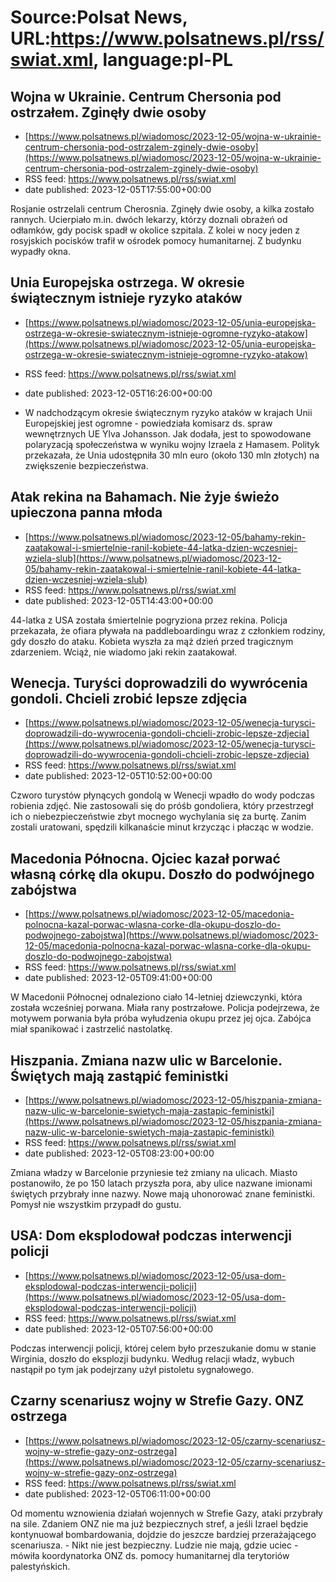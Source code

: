 # Source:Polsat News, URL:https://www.polsatnews.pl/rss/swiat.xml, language:pl-PL

## Wojna w Ukrainie. Centrum Chersonia pod ostrzałem. Zginęły dwie osoby
 - [https://www.polsatnews.pl/wiadomosc/2023-12-05/wojna-w-ukrainie-centrum-chersonia-pod-ostrzalem-zginely-dwie-osoby](https://www.polsatnews.pl/wiadomosc/2023-12-05/wojna-w-ukrainie-centrum-chersonia-pod-ostrzalem-zginely-dwie-osoby)
 - RSS feed: https://www.polsatnews.pl/rss/swiat.xml
 - date published: 2023-12-05T17:55:00+00:00

Rosjanie ostrzelali centrum Cherosnia. Zginęły dwie osoby, a kilka zostało rannych. Ucierpiało m.in. dwóch lekarzy, którzy doznali obrażeń od odłamków, gdy pocisk spadł w okolice szpitala. Z kolei w nocy jeden z rosyjskich pocisków trafił w ośrodek pomocy humanitarnej. Z budynku wypadły okna.

## Unia Europejska ostrzega. W okresie świątecznym istnieje ryzyko ataków
 - [https://www.polsatnews.pl/wiadomosc/2023-12-05/unia-europejska-ostrzega-w-okresie-swiatecznym-istnieje-ogromne-ryzyko-atakow](https://www.polsatnews.pl/wiadomosc/2023-12-05/unia-europejska-ostrzega-w-okresie-swiatecznym-istnieje-ogromne-ryzyko-atakow)
 - RSS feed: https://www.polsatnews.pl/rss/swiat.xml
 - date published: 2023-12-05T16:26:00+00:00

- W nadchodzącym okresie świątecznym ryzyko ataków w krajach Unii Europejskiej jest ogromne - powiedziała komisarz ds. spraw wewnętrznych UE Ylva Johansson. Jak dodała, jest to spowodowane polaryzacją społeczeństwa w wyniku wojny Izraela z Hamasem. Polityk przekazała, że Unia udostępniła 30 mln euro (około 130 mln złotych) na zwiększenie bezpieczeństwa.

## Atak rekina na Bahamach. Nie żyje świeżo upieczona panna młoda
 - [https://www.polsatnews.pl/wiadomosc/2023-12-05/bahamy-rekin-zaatakowal-i-smiertelnie-ranil-kobiete-44-latka-dzien-wczesniej-wziela-slub](https://www.polsatnews.pl/wiadomosc/2023-12-05/bahamy-rekin-zaatakowal-i-smiertelnie-ranil-kobiete-44-latka-dzien-wczesniej-wziela-slub)
 - RSS feed: https://www.polsatnews.pl/rss/swiat.xml
 - date published: 2023-12-05T14:43:00+00:00

44-latka z USA została śmiertelnie pogryziona przez rekina. Policja przekazała, że ofiara pływała na paddleboardingu wraz z członkiem rodziny, gdy doszło do ataku. Kobieta wyszła za mąż dzień przed tragicznym zdarzeniem. Wciąż, nie wiadomo jaki rekin zaatakował.

## Wenecja. Turyści doprowadzili do wywrócenia gondoli. Chcieli zrobić lepsze zdjęcia
 - [https://www.polsatnews.pl/wiadomosc/2023-12-05/wenecja-turysci-doprowadzili-do-wywrocenia-gondoli-chcieli-zrobic-lepsze-zdjecia](https://www.polsatnews.pl/wiadomosc/2023-12-05/wenecja-turysci-doprowadzili-do-wywrocenia-gondoli-chcieli-zrobic-lepsze-zdjecia)
 - RSS feed: https://www.polsatnews.pl/rss/swiat.xml
 - date published: 2023-12-05T10:52:00+00:00

Czworo turystów płynących gondolą w Wenecji wpadło do wody podczas robienia zdjęć. Nie zastosowali się do próśb gondoliera, który przestrzegł ich o niebezpieczeństwie zbyt mocnego wychylania się za burtę. Zanim zostali uratowani, spędzili kilkanaście minut krzycząc i płacząc w wodzie.

## Macedonia Północna. Ojciec kazał porwać własną córkę dla okupu. Doszło do podwójnego zabójstwa
 - [https://www.polsatnews.pl/wiadomosc/2023-12-05/macedonia-polnocna-kazal-porwac-wlasna-corke-dla-okupu-doszlo-do-podwojnego-zabojstwa](https://www.polsatnews.pl/wiadomosc/2023-12-05/macedonia-polnocna-kazal-porwac-wlasna-corke-dla-okupu-doszlo-do-podwojnego-zabojstwa)
 - RSS feed: https://www.polsatnews.pl/rss/swiat.xml
 - date published: 2023-12-05T09:41:00+00:00

W Macedonii Północnej odnaleziono ciało 14-letniej dziewczynki, która została wcześniej porwana. Miała rany postrzałowe. Policja podejrzewa, że motywem porwania była próba wyłudzenia okupu przez jej ojca. Zabójca miał spanikować i zastrzelić nastolatkę.

## Hiszpania. Zmiana nazw ulic w Barcelonie. Świętych mają zastąpić feministki
 - [https://www.polsatnews.pl/wiadomosc/2023-12-05/hiszpania-zmiana-nazw-ulic-w-barcelonie-swietych-maja-zastapic-feministki](https://www.polsatnews.pl/wiadomosc/2023-12-05/hiszpania-zmiana-nazw-ulic-w-barcelonie-swietych-maja-zastapic-feministki)
 - RSS feed: https://www.polsatnews.pl/rss/swiat.xml
 - date published: 2023-12-05T08:23:00+00:00

Zmiana władzy w Barcelonie przyniesie też zmiany na ulicach. Miasto postanowiło, że po 150 latach przyszła pora, aby ulice nazwane imionami świętych przybrały inne nazwy. Nowe mają uhonorować znane feministki. Pomysł nie wszystkim przypadł do gustu.

## USA: Dom eksplodował podczas interwencji policji
 - [https://www.polsatnews.pl/wiadomosc/2023-12-05/usa-dom-eksplodowal-podczas-interwencji-policji](https://www.polsatnews.pl/wiadomosc/2023-12-05/usa-dom-eksplodowal-podczas-interwencji-policji)
 - RSS feed: https://www.polsatnews.pl/rss/swiat.xml
 - date published: 2023-12-05T07:56:00+00:00

Podczas interwencji policji, której celem było przeszukanie domu w stanie Wirginia, doszło do eksplozji budynku. Według relacji władz, wybuch nastąpił po tym jak podejrzany użył pistoletu sygnałowego.

## Czarny scenariusz wojny w Strefie Gazy. ONZ ostrzega
 - [https://www.polsatnews.pl/wiadomosc/2023-12-05/czarny-scenariusz-wojny-w-strefie-gazy-onz-ostrzega](https://www.polsatnews.pl/wiadomosc/2023-12-05/czarny-scenariusz-wojny-w-strefie-gazy-onz-ostrzega)
 - RSS feed: https://www.polsatnews.pl/rss/swiat.xml
 - date published: 2023-12-05T06:11:00+00:00

Od momentu wznowienia działań wojennych w Strefie Gazy, ataki przybrały na sile. Zdaniem ONZ nie ma już bezpiecznych stref, a jeśli Izrael będzie kontynuował bombardowania, dojdzie do jeszcze bardziej przerażającego scenariusza. - Nikt nie jest bezpieczny. Ludzie nie mają, gdzie uciec - mówiła koordynatorka ONZ ds. pomocy humanitarnej dla terytoriów palestyńskich.

